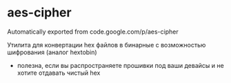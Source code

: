 # aes-cipher
Automatically exported from code.google.com/p/aes-cipher

Утилита для конвертации hex файлов в бинарные с возможностью шифрования (аналог hextobin)
- полезна, если вы распространяете прошивки под ваши девайсы и не хотите отдавать чистый hex
